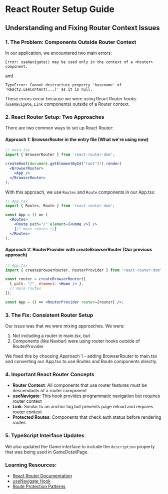 
# React Router Setup Guide

## Understanding and Fixing Router Context Issues

### 1. The Problem: Components Outside Router Context

In our application, we encountered two main errors:

```
Error: useNavigate() may be used only in the context of a <Router> component.
```

and

```
TypeError: Cannot destructure property 'basename' of 'React2.useContext(...)' as it is null.
```

These errors occur because we were using React Router hooks (`useNavigate`, `Link` components) outside of a Router context.

### 2. React Router Setup: Two Approaches

There are two common ways to set up React Router:

#### Approach 1: BrowserRouter in the entry file (What we're using now)
```jsx
// main.tsx
import { BrowserRouter } from 'react-router-dom';

createRoot(document.getElementById("root")!).render(
  <BrowserRouter>
    <App />
  </BrowserRouter>
);
```

With this approach, we use `Routes` and `Route` components in our App.tsx:

```jsx
// App.tsx
import { Routes, Route } from 'react-router-dom';

const App = () => (
  <Routes>
    <Route path="/" element={<Home />} />
    {/* more routes */}
  </Routes>
);
```

#### Approach 2: RouterProvider with createBrowserRouter (Our previous approach)
```jsx
// App.tsx
import { createBrowserRouter, RouterProvider } from 'react-router-dom';

const router = createBrowserRouter([
  { path: "/", element: <Home /> },
  // more routes
]);

const App = () => <RouterProvider router={router} />;
```

### 3. The Fix: Consistent Router Setup

Our issue was that we were mixing approaches. We were:
1. Not including a router in main.tsx, but
2. Components (like Navbar) were using router hooks outside of RouterProvider

We fixed this by choosing Approach 1 - adding BrowserRouter to main.tsx and converting our App.tsx to use Routes and Route components directly.

### 4. Important React Router Concepts

- **Router Context**: All components that use router features must be descendants of a router component
- **useNavigate**: This hook provides programmatic navigation but requires router context
- **Link**: Similar to an anchor tag but prevents page reload and requires router context
- **Protected Routes**: Components that check auth status before rendering routes

### 5. TypeScript Interface Updates

We also updated the Game interface to include the `description` property that was being used in GameDetailPage.

### Learning Resources:

- [React Router Documentation](https://reactrouter.com/en/main)
- [useNavigate Hook](https://reactrouter.com/en/main/hooks/use-navigate)
- [Route Protection Patterns](https://reactrouter.com/en/main/guides/auth)
